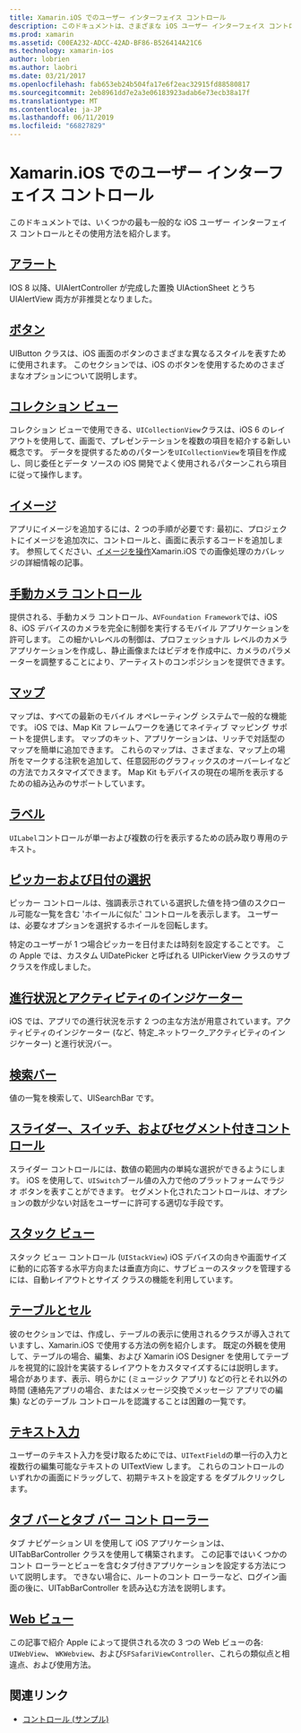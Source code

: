 ```yaml
---
title: Xamarin.iOS でのユーザー インターフェイス コントロール
description: このドキュメントは、さまざまな iOS ユーザー インターフェイス コントロール Xamarin.iOS の開発者が利用できるについて説明するガイドにリンクしています。 リンクされたコンテンツは、アラート、ボタン、コレクション ビュー、イメージ、手動カメラ コントロール、マップ、ラベル、ピッカー、日付の選択、および詳細について説明します。
ms.prod: xamarin
ms.assetid: C00EA232-ADCC-42AD-BF86-B526414A21C6
ms.technology: xamarin-ios
author: lobrien
ms.author: laobri
ms.date: 03/21/2017
ms.openlocfilehash: fab653eb24b504fa17e6f2eac32915fd88580817
ms.sourcegitcommit: 2eb8961dd7e2a3e06183923adab6e73ecb38a17f
ms.translationtype: MT
ms.contentlocale: ja-JP
ms.lasthandoff: 06/11/2019
ms.locfileid: "66827829"
---
```

# <a name="user-interface-controls-in-xamarinios"></a>Xamarin.iOS でのユーザー インターフェイス コントロール

このドキュメントでは、いくつかの最も一般的な iOS ユーザー インターフェイス コントロールとその使用方法を紹介します。

## <a name="alertsalertsmd"></a>[アラート](alerts.md)

IOS 8 以降、UIAlertController が完成した置換 UIActionSheet とうち UIAlertView 両方が非推奨となりました。

## <a name="buttonsbuttonsmd"></a>[ボタン](buttons.md)

UIButton クラスは、iOS 画面のボタンのさまざまな異なるスタイルを表すために使用されます。 このセクションでは、iOS のボタンを使用するためのさまざまなオプションについて説明します。

## <a name="collection-viewsuicollectionviewmd"></a>[コレクション ビュー](uicollectionview.md)

コレクション ビューで使用できる、`UICollectionView`クラスは、iOS 6 のレイアウトを使用して、画面で、プレゼンテーションを複数の項目を紹介する新しい概念です。 データを提供するためのパターンを`UICollectionView`を項目を作成し、同じ委任とデータ ソースの iOS 開発でよく使用されるパターンこれら項目に従って操作します。

## <a name="imagesimagemd"></a>[イメージ](image.md)

アプリにイメージを追加するには、2 つの手順が必要です: 最初に、プロジェクトにイメージを追加次に、コントロールと、画面に表示するコードを追加します。 参照してください、[イメージを操作](~/ios/app-fundamentals/images-icons/index.md)Xamarin.iOS での画像処理のカバレッジの詳細情報の記事。

## <a name="manual-camera-controlsintro-to-manual-camera-controlsmd"></a>[手動カメラ コントロール](intro-to-manual-camera-controls.md)

提供される、手動カメラ コントロール、`AVFoundation Framework`では、iOS 8、iOS デバイスのカメラを完全に制御を実行するモバイル アプリケーションを許可します。 この細かいレベルの制御は、プロフェッショナル レベルのカメラ アプリケーションを作成し、静止画像またはビデオを作成中に、カメラのパラメーターを調整することにより、アーティストのコンポジションを提供できます。

## <a name="mapsios-mapsindexmd"></a>[マップ](ios-maps/index.md)

マップは、すべての最新のモバイル オペレーティング システムで一般的な機能です。 iOS では、Map Kit フレームワークを通じてネイティブ マッピング サポートを提供します。 マップのキット、アプリケーションは、リッチで対話型のマップを簡単に追加できます。 これらのマップは、さまざまな、マップ上の場所をマークする注釈を追加して、任意図形のグラフィックスのオーバーレイなどの方法でカスタマイズできます。 Map Kit もデバイスの現在の場所を表示するための組み込みのサポートしています。

## <a name="labelslabelsmd"></a>[ラベル](labels.md)

`UILabel`コントロールが単一および複数の行を表示するための読み取り専用のテキスト。

## <a name="pickers-and-date-pickerspickermd"></a>[ピッカーおよび日付の選択](picker.md)

ピッカー コントロールは、強調表示されている選択した値を持つ値のスクロール可能な一覧を含む 'ホイールに似た' コントロールを表示します。 ユーザーは、必要なオプションを選択するホイールを回転します。

特定のユーザーが 1 つ場合ピッカーを日付または時刻を設定することです。 この Apple では、カスタム UIDatePicker と呼ばれる UIPickerView クラスのサブクラスを作成しました。

## <a name="progress-and-activity-indicatorsprogress-activity-indicatormd"></a>[進行状況とアクティビティのインジケーター](progress-activity-indicator.md)

iOS では、アプリでの進行状況を示す 2 つの主な方法が用意されています。アクティビティのインジケーター (など、特定_ネットワーク_アクティビティのインジケーター) と進行状況バー。

## <a name="search-barssearchbarmd"></a>[検索バー](searchbar.md)

値の一覧を検索して、UISearchBar です。 

## <a name="sliders-switches-and-segmented-controlsslider-switch-segmented-controlsmd"></a>[スライダー、スイッチ、およびセグメント付きコントロール](slider-switch-segmented-controls.md)

スライダー コントロールには、数値の範囲内の単純な選択ができるようにします。 iOS を使用して、`UISwitch`ブール値の入力で他のプラットフォームでラジオ ボタンを表すことができます。 セグメント化されたコントロールは、オプションの数が少ない対話をユーザーに許可する適切な手段です。

## <a name="stack-viewuistackviewmd"></a>[スタック ビュー](uistackview.md)

スタック ビュー コントロール (`UIStackView`) iOS デバイスの向きや画面サイズに動的に応答する水平方向または垂直方向に、サブビューのスタックを管理するには、自動レイアウトとサイズ クラスの機能を利用しています。

## <a name="tables-and-cellstablesindexmd"></a>[テーブルとセル](tables/index.md)

彼のセクションでは、作成し、テーブルの表示に使用されるクラスが導入されていますし、Xamarin.iOS で使用する方法の例を紹介します。 既定の外観を使用して、テーブルの場合、編集、および Xamarin iOS Designer を使用してテーブルを視覚的に設計を実装するレイアウトをカスタマイズするには説明します。 場合があります、表示、明らかに (ミュージック アプリ) などの行とそれ以外の時間 (連絡先アプリの場合、またはメッセージ交換でメッセージ アプリでの編集) などのテーブル コントロールを認識することは困難の一覧です。

## <a name="text-inputtext-inputmd"></a>[テキスト入力](text-input.md)

ユーザーのテキスト入力を受け取るためにでは、`UITextField`の単一行の入力と複数行の編集可能なテキストの UITextView します。 これらのコントロールのいずれかの画面にドラッグして、初期テキストを設定する をダブルクリックします。

## <a name="tab-bars-and-tab-bar-controllerscreating-tabbed-applicationsmd"></a>[タブ バーとタブ バー コント ローラー](creating-tabbed-applications.md)

タブ ナビゲーション UI を使用して iOS アプリケーションは、UITabBarController クラスを使用して構築されます。 この記事ではいくつかのコント ローラーとビューを含むタブ付きアプリケーションを設定する方法について説明します。 できない場合に、ルートのコント ローラーなど、ログイン画面の後に、UITabBarController を読み込む方法を説明します。

## <a name="web-viewsuiwebviewmd"></a>[Web ビュー](uiwebview.md)

この記事で紹介 Apple によって提供される次の 3 つの Web ビューの各: `UIWebView`、 `WKWebview`、および`SFSafariViewController`、これらの類似点と相違点、および使用方法。

## <a name="related-links"></a>関連リンク

- [コントロール (サンプル)](https://developer.xamarin.com/samples/monotouch/Controls/)
